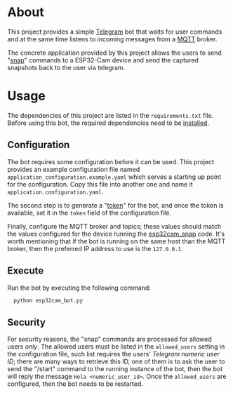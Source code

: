 # About

This project provides a simple [Telegram](https://telegram.org/) bot that waits
for user commands and at the same time listens to incoming messages from a
[MQTT](https://mqtt.org/) broker.

The concrete application provided by this project allows the users to send
"[snap](https://github.com/apicov/esp32cam_snap)" commands to a ESP32-Cam device
and send the captured snapshots back to the user via telegram.

# Usage

The dependencies of this project are listed in the `requirements.txt` file.
Before using this bot, the required dependencies need to be
[installed](https://packaging.python.org/en/latest/guides/installing-using-pip-and-virtual-environments/#using-a-requirements-file).

## Configuration

The bot requires some configuration before it can be used. This project provides
an example configuration file named `application_configuration.example.yaml`
which serves a starting up point for the configuration. Copy this file into
another one and name it `application.configuration.yaml`.

The second step is to generate a
"[token](https://core.telegram.org/bots/tutorial#obtain-your-bot-token)" for the
bot, and once the token is available, set it in the `token` field of the
configuration file.

Finally, configure the MQTT broker and topics; these values should match the
values configured for the device running the
[esp32cam_snap](https://github.com/apicov/esp32cam_snap) code. It's worth
mentioning that if the bot is running on the same host than the MQTT broker,
then the preferred IP address to use is the `127.0.0.1`.

## Execute

Run the bot by executing the following command:

```sh
  python esp32cam_bot.py
```

## Security

For security reasons, the "snap" commands are processed for allowed users
*only*. The allowed users must be listed in the `allowed_users` setting in the
configuration file, such list requires the users' *Telegram numeric user ID*;
there are many ways to retrieve this ID, one of them is to ask the user to send
the "/start" command to the running instance of the bot, then the bot will reply
the message `Hola <numeric_user_id>`. Once the `allowed_users` are configured, then
the bot needs to be restarted.


